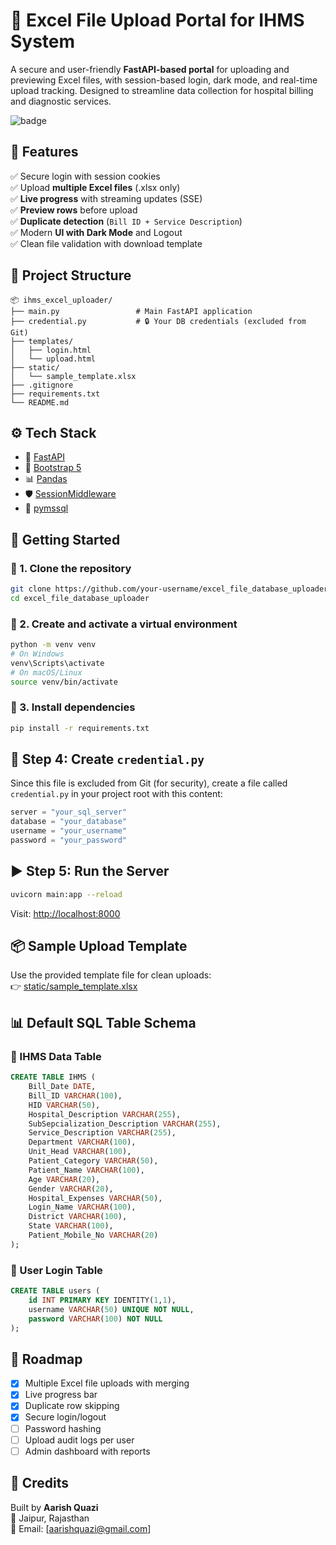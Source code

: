 # 📄 Excel File Upload Portal for IHMS System

A secure and user-friendly **FastAPI-based portal** for uploading and previewing Excel files, with session-based login, dark mode, and real-time upload tracking. Designed to streamline data collection for hospital billing and diagnostic services.

![badge](https://img.shields.io/badge/Built_with-FastAPI-0ba360?style=for-the-badge&logo=fastapi&logoColor=white)

## 🚀 Features

✅ Secure login with session cookies  
✅ Upload **multiple Excel files** (.xlsx only)  
✅ **Live progress** with streaming updates (SSE)  
✅ **Preview rows** before upload  
✅ **Duplicate detection** (`Bill ID + Service Description`)  
✅ Modern **UI with Dark Mode** and Logout  
✅ Clean file validation with download template

## 📁 Project Structure

```
📦 ihms_excel_uploader/
├── main.py                 # Main FastAPI application
├── credential.py           # 🔒 Your DB credentials (excluded from Git)
├── templates/
│   ├── login.html
│   └── upload.html
├── static/
│   └── sample_template.xlsx
├── .gitignore
├── requirements.txt
└── README.md
```

## ⚙️ Tech Stack

- 🚀 [FastAPI](https://fastapi.tiangolo.com)
- 🎨 [Bootstrap 5](https://getbootstrap.com/)
- 📊 [Pandas](https://pandas.pydata.org/)
- 🛡️ [SessionMiddleware](https://www.starlette.io/middleware/)
- 🧠 [pymssql](https://pymssql.readthedocs.io/)

## 🧪 Getting Started

### 🔹 1. Clone the repository

```bash
git clone https://github.com/your-username/excel_file_database_uploader.git
cd excel_file_database_uploader
```

### 🔹 2. Create and activate a virtual environment

```bash
python -m venv venv
# On Windows
venv\Scripts\activate
# On macOS/Linux
source venv/bin/activate
```

### 🔹 3. Install dependencies

```bash
pip install -r requirements.txt
```

## 🔑 Step 4: Create `credential.py`

Since this file is excluded from Git (for security), create a file called `credential.py` in your project root with this content:

```python
server = "your_sql_server"
database = "your_database"
username = "your_username"
password = "your_password"
```

## ▶️ Step 5: Run the Server

```bash
uvicorn main:app --reload
```

Visit: [http://localhost:8000](http://localhost:8000)

## 📦 Sample Upload Template

Use the provided template file for clean uploads:  
👉 [static/sample_template.xlsx](static/sample_template.xlsx)

## 📊 Default SQL Table Schema

### 🔹 IHMS Data Table

```sql
CREATE TABLE IHMS (
    Bill_Date DATE,
    Bill_ID VARCHAR(100),
    HID VARCHAR(50),
    Hospital_Description VARCHAR(255),
    SubSepcialization_Description VARCHAR(255),
    Service_Description VARCHAR(255),
    Department VARCHAR(100),
    Unit_Head VARCHAR(100),
    Patient_Category VARCHAR(50),
    Patient_Name VARCHAR(100),
    Age VARCHAR(20),
    Gender VARCHAR(20),
    Hospital_Expenses VARCHAR(50),
    Login_Name VARCHAR(100),
    District VARCHAR(100),
    State VARCHAR(100),
    Patient_Mobile_No VARCHAR(20)
);
```

### 🔐 User Login Table

```sql
CREATE TABLE users (
    id INT PRIMARY KEY IDENTITY(1,1),
    username VARCHAR(50) UNIQUE NOT NULL,
    password VARCHAR(100) NOT NULL
);
```

## 🔮 Roadmap

- [x] Multiple Excel file uploads with merging  
- [x] Live progress bar  
- [x] Duplicate row skipping  
- [x] Secure login/logout  
- [ ] Password hashing  
- [ ] Upload audit logs per user  
- [ ] Admin dashboard with reports  

## 🧠 Credits

Built by **Aarish Quazi**  
📍 Jaipur, Rajasthan  
📧 Email: [aarishquazi@gmail.com]